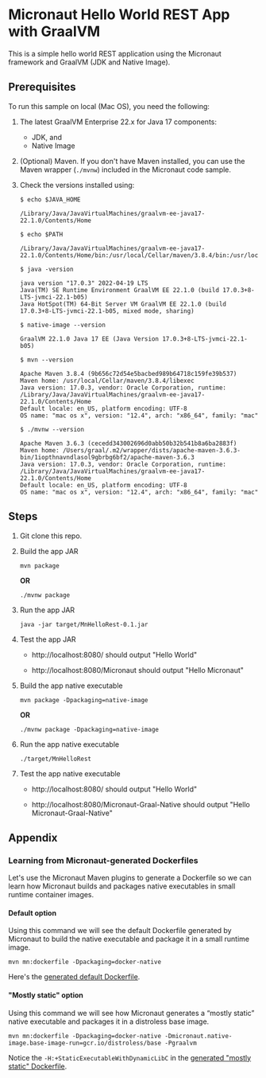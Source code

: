 # Micronaut Hello World REST App with GraalVM

This is a simple hello world REST application using the Micronaut framework and GraalVM (JDK and Native Image).

## Prerequisites

To run this sample on local (Mac OS), you need the following:

1. The latest GraalVM Enterprise 22.x for Java 17 components:
    - JDK, and
    - Native Image

2. (Optional) Maven. If you don't have Maven installed, you can use the Maven wrapper (`./mvnw`) included in the Micronaut code sample.

3. Check the versions installed using:

    ```shell
    $ echo $JAVA_HOME

    /Library/Java/JavaVirtualMachines/graalvm-ee-java17-22.1.0/Contents/Home
    ```

    ```shell
    $ echo $PATH

    /Library/Java/JavaVirtualMachines/graalvm-ee-java17-22.1.0/Contents/Home/bin:/usr/local/Cellar/maven/3.8.4/bin:/usr/local/bin:/usr/bin:/bin:/usr/sbin:/sbin
   ```

    ```shell
    $ java -version
    
    java version "17.0.3" 2022-04-19 LTS
    Java(TM) SE Runtime Environment GraalVM EE 22.1.0 (build 17.0.3+8-LTS-jvmci-22.1-b05)
    Java HotSpot(TM) 64-Bit Server VM GraalVM EE 22.1.0 (build 17.0.3+8-LTS-jvmci-22.1-b05, mixed mode, sharing)
    ```

    ```shell
    $ native-image --version
    
    GraalVM 22.1.0 Java 17 EE (Java Version 17.0.3+8-LTS-jvmci-22.1-b05)
    ```

    ```shell
    $ mvn --version

    Apache Maven 3.8.4 (9b656c72d54e5bacbed989b64718c159fe39b537)
    Maven home: /usr/local/Cellar/maven/3.8.4/libexec
    Java version: 17.0.3, vendor: Oracle Corporation, runtime: /Library/Java/JavaVirtualMachines/graalvm-ee-java17-22.1.0/Contents/Home
    Default locale: en_US, platform encoding: UTF-8
    OS name: "mac os x", version: "12.4", arch: "x86_64", family: "mac"
    ```

    ```shell
    $ ./mvnw --version

    Apache Maven 3.6.3 (cecedd343002696d0abb50b32b541b8a6ba2883f)
    Maven home: /Users/graal/.m2/wrapper/dists/apache-maven-3.6.3-bin/1iopthnavndlasol9gbrbg6bf2/apache-maven-3.6.3
    Java version: 17.0.3, vendor: Oracle Corporation, runtime: /Library/Java/JavaVirtualMachines/graalvm-ee-java17-22.1.0/Contents/Home
    Default locale: en_US, platform encoding: UTF-8
    OS name: "mac os x", version: "12.4", arch: "x86_64", family: "mac"
    ```

## Steps
1. Git clone this repo.

2. Build the app JAR

    ```shell
    mvn package
    ```

    **OR** 

    ```shell
    ./mvnw package
    ```

3. Run the app JAR

    ```shell
    java -jar target/MnHelloRest-0.1.jar
    ```

4. Test the app JAR

    - http://localhost:8080/ should output "Hello World"

    - http://localhost:8080/Micronaut should output "Hello Micronaut"


5. Build the app native executable

    ```shell
    mvn package -Dpackaging=native-image
    ```

    **OR** 

    ```shell
    ./mvnw package -Dpackaging=native-image
    ```

6. Run the app native executable

    ```shell
    ./target/MnHelloRest
    ```

7. Test the app native executable

    - http://localhost:8080/ should output "Hello World"

    - http://localhost:8080/Micronaut-Graal-Native should output "Hello Micronaut-Graal-Native"


## Appendix 

### Learning from Micronaut-generated Dockerfiles

Let's use the Micronaut Maven plugins to generate a Dockerfile so we can learn how Micronaut builds and packages native executables in small runtime container images.

#### Default option

Using this command we will see the default Dockerfile generated by Micronaut to build the native executable and package it in a small runtime image.

```shell
mvn mn:dockerfile -Dpackaging=docker-native
```

Here's the [generated default Dockerfile](/_reference/Dockerfile.generated-by-mn-default).

#### "Mostly static" option

Using this command we will see how Micronaut generates a “mostly static” native executable and packages it in a distroless base image.

```shell
mvn mn:dockerfile -Dpackaging=docker-native -Dmicronaut.native-image.base-image-run=gcr.io/distroless/base -Pgraalvm
```

Notice the `-H:+StaticExecutableWithDynamicLibC` in the [generated "mostly static" Dockerfile](/_reference/Dockerfile.generated-by-mn-mostly-static).